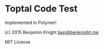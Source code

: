 # Toptal Code Test

Implemented in Polymer!

(c) 2015 Benjamin Knight <ben@benknight.me>

MIT License